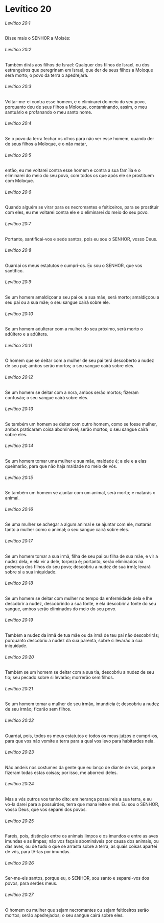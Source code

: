 # Levítico 20

###### Levítico 20:1

Disse mais o SENHOR a Moisés:

###### Levítico 20:2

Também dirás aos filhos de Israel: Qualquer dos filhos de Israel, ou dos estrangeiros que peregrinam em Israel, que der de seus filhos a Moloque será morto; o povo da terra o apedrejará.

###### Levítico 20:3

Voltar-me-ei contra esse homem, e o eliminarei do meio do seu povo, porquanto deu de seus filhos a Moloque, contaminando, assim, o meu santuário e profanando o meu santo nome.

###### Levítico 20:4

Se o povo da terra fechar os olhos para não ver esse homem, quando der de seus filhos a Moloque, e o não matar,

###### Levítico 20:5

então, eu me voltarei contra esse homem e contra a sua família e o eliminarei do meio do seu povo, com todos os que após ele se prostituem com Moloque.

###### Levítico 20:6

Quando alguém se virar para os necromantes e feiticeiros, para se prostituir com eles, eu me voltarei contra ele e o eliminarei do meio do seu povo.

###### Levítico 20:7

Portanto, santificai-vos e sede santos, pois eu sou o SENHOR, vosso Deus.

###### Levítico 20:8

Guardai os meus estatutos e cumpri-os. Eu sou o SENHOR, que vos santifico.

###### Levítico 20:9

Se um homem amaldiçoar a seu pai ou a sua mãe, será morto; amaldiçoou a seu pai ou a sua mãe; o seu sangue cairá sobre ele.

###### Levítico 20:10

Se um homem adulterar com a mulher do seu próximo, será morto o adúltero e a adúltera.

###### Levítico 20:11

O homem que se deitar com a mulher de seu pai terá descoberto a nudez de seu pai; ambos serão mortos; o seu sangue cairá sobre eles.

###### Levítico 20:12

Se um homem se deitar com a nora, ambos serão mortos; fizeram confusão; o seu sangue cairá sobre eles.

###### Levítico 20:13

Se também um homem se deitar com outro homem, como se fosse mulher, ambos praticaram coisa abominável; serão mortos; o seu sangue cairá sobre eles.

###### Levítico 20:14

Se um homem tomar uma mulher e sua mãe, maldade é; a ele e a elas queimarão, para que não haja maldade no meio de vós.

###### Levítico 20:15

Se também um homem se ajuntar com um animal, será morto; e matarás o animal.

###### Levítico 20:16

Se uma mulher se achegar a algum animal e se ajuntar com ele, matarás tanto a mulher como o animal; o seu sangue cairá sobre eles.

###### Levítico 20:17

Se um homem tomar a sua irmã, filha de seu pai ou filha de sua mãe, e vir a nudez dela, e ela vir a dele, torpeza é; portanto, serão eliminados na presença dos filhos do seu povo; descobriu a nudez de sua irmã; levará sobre si a sua iniquidade.

###### Levítico 20:18

Se um homem se deitar com mulher no tempo da enfermidade dela e lhe descobrir a nudez, descobrindo a sua fonte, e ela descobrir a fonte do seu sangue, ambos serão eliminados do meio do seu povo.

###### Levítico 20:19

Também a nudez da irmã de tua mãe ou da irmã de teu pai não descobrirás; porquanto descobriu a nudez da sua parenta, sobre si levarão a sua iniquidade.

###### Levítico 20:20

Também se um homem se deitar com a sua tia, descobriu a nudez de seu tio; seu pecado sobre si levarão; morrerão sem filhos.

###### Levítico 20:21

Se um homem tomar a mulher de seu irmão, imundícia é; descobriu a nudez de seu irmão; ficarão sem filhos.

###### Levítico 20:22

Guardai, pois, todos os meus estatutos e todos os meus juízos e cumpri-os, para que vos não vomite a terra para a qual vos levo para habitardes nela.

###### Levítico 20:23

Não andeis nos costumes da gente que eu lanço de diante de vós, porque fizeram todas estas coisas; por isso, me aborreci deles.

###### Levítico 20:24

Mas a vós outros vos tenho dito: em herança possuireis a sua terra, e eu vo-la darei para a possuirdes, terra que mana leite e mel. Eu sou o SENHOR, vosso Deus, que vos separei dos povos.

###### Levítico 20:25

Fareis, pois, distinção entre os animais limpos e os imundos e entre as aves imundas e as limpas; não vos façais abomináveis por causa dos animais, ou das aves, ou de tudo o que se arrasta sobre a terra, as quais coisas apartei de vós, para tê-las por imundas.

###### Levítico 20:26

Ser-me-eis santos, porque eu, o SENHOR, sou santo e separei-vos dos povos, para serdes meus.

###### Levítico 20:27

O homem ou mulher que sejam necromantes ou sejam feiticeiros serão mortos; serão apedrejados; o seu sangue cairá sobre eles.

